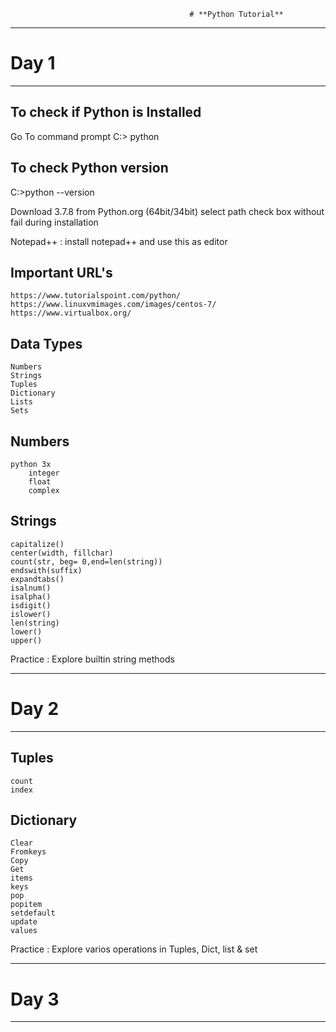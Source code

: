                                             # **Python Tutorial**

------------------------
# **Day 1**
------------------------


To check if Python is Installed
--------------------------------
Go To command prompt
C:\> python

To check Python version
-----------------------
C:\>python --version

Download 3.7.8 from Python.org (64bit/34bit)
select path check box without fail during installation

Notepad++ : install notepad++ and use this as editor

Important URL's
------------------------
    https://www.tutorialspoint.com/python/
    https://www.linuxvmimages.com/images/centos-7/
    https://www.virtualbox.org/



Data Types
-----------
    Numbers
    Strings
    Tuples
    Dictionary
    Lists
    Sets

Numbers
---------
    python 3x
        integer
        float
        complex
Strings
---------
    capitalize()
    center(width, fillchar)
    count(str, beg= 0,end=len(string))
    endswith(suffix)
    expandtabs()
    isalnum()
    isalpha()
    isdigit()
    islower()
    len(string)
    lower()
    upper()
    

Practice : Explore builtin string methods


------------------------
# **Day 2**
------------------------

Tuples
--------
    count
    index
    

Dictionary
----------
    Clear
    Fromkeys
    Copy
    Get
    items
    keys
    pop
    popitem
    setdefault
    update
    values

Practice : Explore varios operations in Tuples, Dict, list & set

------------------------
# **Day 3**
------------------------


